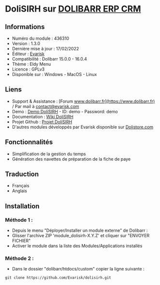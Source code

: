 # DoliSIRH sur [DOLIBARR ERP CRM](https://www.dolibarr.org)

## Informations

- Numéro du module : 436310
- Version : 1.3.0
- Dernière mise à jour :  17/02/2022
- Éditeur : [Evarisk](https://www.evarisk.com)
- Compatibilité : Dolibarr 15.0.0 - 16.0.4
- Thème : Eldy Menu
- Licence : GPLv3
- Disponible sur : Windows - MacOS - Linux

## Liens

- Support & Assistance : [Forum www.dolibarr.fr](https://www.dolibarr.fr) / Par mail à contact@evarisk.com
- Demo : [Demo DoliSIRH](https://www.demodoli.digirisk.com) - ID: demo - Password: demo
- Documentation : [Wiki DoliSIRH](https://wiki.dolibarr.org/index.php/Module_DoliSIRH)
- Projet Github : [Projet DoliSIRH](https://github.com/Evarisk/DoliSIRH/projects?query=is%3Aopen)
- D'autres modules développés par Evarisk disponible sur [Dolistore.com](https://www.dolistore.com)

## Fonctionnalités

- Simplification de la gestion du temps
- Génération des navettes de préparation de la fiche de paye

## Traduction

- Français
- Anglais

## Installation

### Méthode 1 :

- Depuis le menu "Déployer/Installer un module externe" de Dolibarr : 
- Glisser l'archive ZIP 'module_dolisirh-X.Y.Z' et cliquer sur "ENVOYER FICHIER"
- Activer le module dans la liste des Modules/Applications installés

### Méthode 2 :

- Dans le dossier "dolibarr/htdocs/custom" copier la ligne suivante :
``` 
git clone https://github.com/Evarisk/dolisirh.git
```
